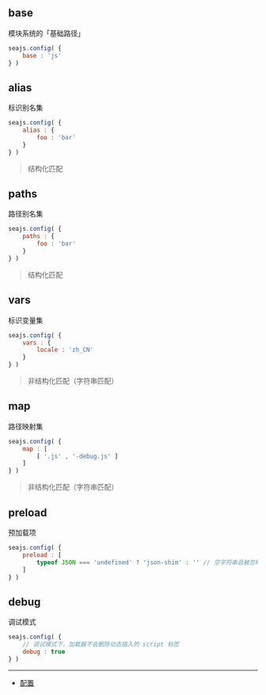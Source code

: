 ## base

模块系统的「基础路径」

```js
seajs.config( {
    base : 'js'
} )
```

## alias

标识别名集

```js
seajs.config( {
    alias : {
        foo : 'bar'
    }
} )
```

> 结构化匹配

## paths

路径别名集

```js
seajs.config( {
    paths : {
        foo : 'bar'
    }
} )
```

> 结构化匹配

## vars

标识变量集

```js
seajs.config( {
    vars : {
        locale : 'zh_CN'
    }
} )
```

> 非结构化匹配（字符串匹配）

## map

路径映射集

```js
seajs.config( {
    map : [
        [ '.js' , '-debug.js' ]
    ]
} )
```

> 非结构化匹配（字符串匹配）

## preload

预加载项

```js
seajs.config( {
    preload : [
        typeof JSON === 'undefined' ? 'json-shim' : '' // 空字符串会被忽略掉
    ]
} )
```

## debug

调试模式

```js
seajs.config( {
    // 调试模式下，加载器不会删除动态插入的 script 标签
    debug : true
} )
```

---

- [配置](https://github.com/seajs/seajs/issues/262)
